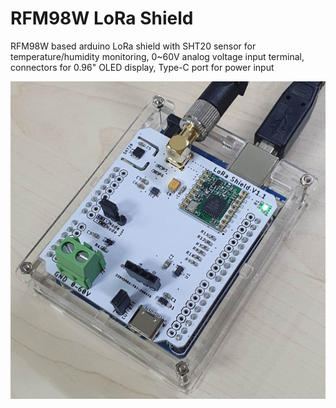 # RFM98W LoRa Shield
RFM98W based arduino LoRa shield with SHT20 sensor for temperature/humidity monitoring, 0~60V analog voltage input terminal, connectors for 0.96" OLED display, Type-C port for power input

![V1.0 assembled PCB picture](./Pics/Main.jpg "V1.0 assembled PCB picture")
